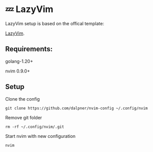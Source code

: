 # 💤 LazyVim

LazyVim setup is based on the offical template:

[LazyVim](https://github.com/LazyVim/LazyVim).

## Requirements:

golang-1.20+

nvim 0.9.0+


## Setup

Clone the config

```
git clone https://github.com/dalpner/nvim-config ~/.config/nvim
```

Remove git folder
```
rm -rf ~/.config/nvim/.git
```

Start nvim with new configuration
```
nvim
```

